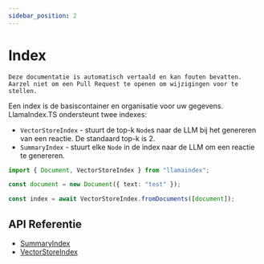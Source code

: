 ```yaml
---
sidebar_position: 2
---
```


# Index

`Deze documentatie is automatisch vertaald en kan fouten bevatten. Aarzel niet om een Pull Request te openen om wijzigingen voor te stellen.`

Een index is de basiscontainer en organisatie voor uw gegevens. LlamaIndex.TS ondersteunt twee indexes:

- `VectorStoreIndex` - stuurt de top-k `Node`s naar de LLM bij het genereren van een reactie. De standaard top-k is 2.
- `SummaryIndex` - stuurt elke `Node` in de index naar de LLM om een reactie te genereren.

```typescript
import { Document, VectorStoreIndex } from "llamaindex";

const document = new Document({ text: "test" });

const index = await VectorStoreIndex.fromDocuments([document]);
```

## API Referentie

- [SummaryIndex](../../api/classes/SummaryIndex.md)
- [VectorStoreIndex](../../api/classes/VectorStoreIndex.md)
